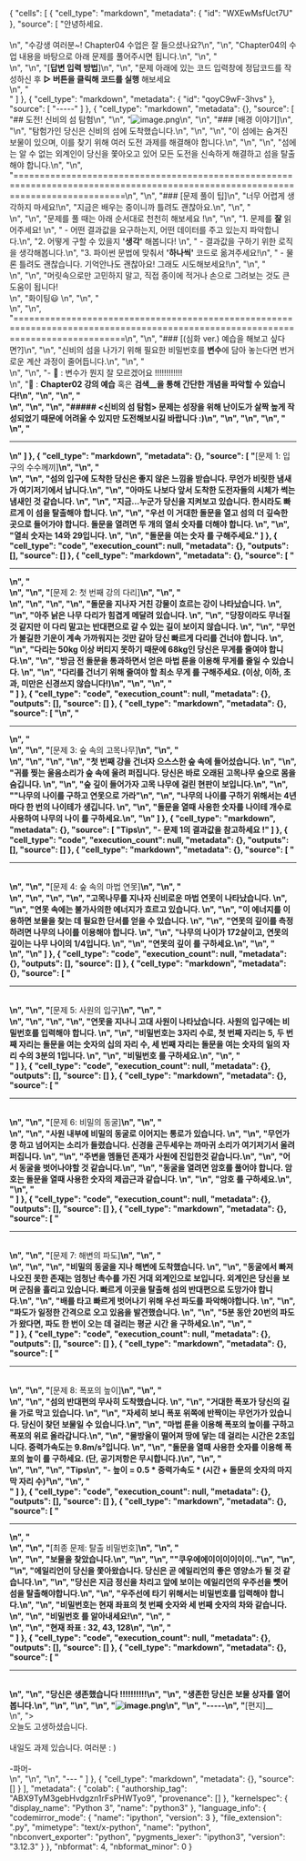 {
 "cells": [
  {
   "cell_type": "markdown",
   "metadata": {
    "id": "WXEwMsfUct7U"
   },
   "source": [
    "안녕하세요.<br><br>\n",
    "수강생 여러분~! Chapter04 수업은 잘 들으셨나요?\n",
    "\n",
    "Chapter04의 수업 내용을 바탕으로 아래 문제를 풀어주시면 됩니다.\n",
    "\n",
    "<br>\n",
    "\n",
    "[**답변 입력 방법**]\n",
    "\n",
    "문제 아래에 있는 코드 입력창에 정답코드를 작성하신 후  __▷ 버튼을 클릭해 코드를 실행__ 해보세요<br>\n",
    "<br>"
   ]
  },
  {
   "cell_type": "markdown",
   "metadata": {
    "id": "qoyC9wF-3hvs"
   },
   "source": [
    "-----"
   ]
  },
  {
   "cell_type": "markdown",
   "metadata": {},
   "source": [
    "## 도전! 신비의 섬 탐험\n",
    "\n",
    "![image.png](https://media.cnn.com/api/v1/images/stellar/prod/180219103122-zanzibar-and-its-islands-mnemba-a-view-from-the-sky-mnemba-island-lodge.jpg?q=w_1600,h_900,x_0,y_0,c_fill/h_447)\n",
    "\n",
    "### [배경 이야기]\n",
    "\n",
    "탐험가인 당신은 신비의 섬에 도착했습니다.\n",
    "\n",
    "\n",
    "이 섬에는 숨겨진 보물이 있으며, 이를 찾기 위해 여러 도전 과제를 해결해야 합니다.\n",
    "\n",
    "\n",
    "섬에는 알 수 없는 외계인이 당신을 쫓아오고 있어 모든 도전을 신속하게 해결하고 섬을 탈출해야 합니다.\n",
    "\n",
    "=================================================================================================================================\n",
    "\n",
    "### [문제 풀이 팁]\n",
    "너무 어렵게 생각하지 마세요!\n",
    "지금은 배우는 중이니까 틀려도 괜찮아요.\n",
    "\n",
    "<br>\n",
    "\n",
    "문제를 풀 때는 아래 순서대로 천천히 해보세요 !\n",
    "\n",
    "1. 문제를 __잘__ 읽어주세요! \n",
    "    - 어떤 결과값을 요구하는지, 어떤 데이터를 주고 있는지 파악합니다.\n",
    "2.  어떻게 구할 수 있을지 __'생각'__ 해봅니다! \n",
    "    - 결과값을 구하기 위한 로직을 생각해봅니다.\n",
    "3. 파이썬 문법에 맞춰서 __'하나씩'__ 코드로 옮겨주세요!\n",
    "    - 물론 틀려도 괜찮습니다. 기억안나도 괜찮아요! 그래도 시도해보세요!\n",
    "\n",
    "<br>\n",
    "\n",
    "머릿속으로만 고민하지 말고, 직접 종이에 적거나 손으로 그려보는 것도 큰 도움이 됩니다! <br>\n",
    "화이팅😃  \n",
    "\n",
    "<br>\n",
    "\n",
    "=================================================================================================================================\n",
    "\n",
    "### [(심화 ver.) 예습을 해보고 싶다면?]\n",
    "\n",
    "신비의 섬을 나가기 위해 필요한 비밀번호를 **변수**에 담아 놓는다면 번거로운 계산 과정이 줄어듭니다.\n",
    "\n",
    "<br>\n",
    "\n",
    "- 🐣 : 변수가 뭔지 잘 모르겠어요 !!!!!!!!!!!!<br>\n",
    "💁 : __Chapter02 강의 예습__ 혹은 __검색__을 통해 간단한 개념을 파악할 수 있습니다!\n",
    "\n",
    "\n",
    "<br>\n",
    "\n",
    "\n",
    "##### __<신비의 섬 탐험> 문제는 성장을 위해 난이도가 살짝 높게 작성되었기 때문에 어려울 수 있지만 도전해보시길 바랍니다 :)__\n",
    "\n",
    "\n",
    "\n",
    "<br>\n",
    "<hr/>\n"
   ]
  },
  {
   "cell_type": "markdown",
   "metadata": {},
   "source": [
    "__[문제 1: 입구의 수수께끼]__\n",
    "\n",
    "<br>\n",
    "\n",
    "섬의 입구에 도착한 당신은 좋지 않은 느낌을 받습니다. 무언가 비릿한 냄새가 여기저기에서 납니다.\n",
    "\n",
    "아마도 나보다 앞서 도착한 도전자들의 시체가 썩는 냄새인 것 같습니다. \n",
    "\n",
    "지금...누군가 당신을 지켜보고 있습니다. 한시라도 빠르게 이 섬을 탈출해야 합니다. \n",
    "\n",
    "우선 이 거대한 돌문을 열고 섬의 더 깊숙한 곳으로 들어가야 합니다. 돌문을 열려면 두 개의 열쇠 숫자를 더해야 합니다. \n",
    "\n",
    "열쇠 숫자는 14와 29입니다. \n",
    "\n",
    "__돌문을 여는 숫자__ 를 구해주세요."
  ]
  },
  {
   "cell_type": "code",
   "execution_count": null,
   "metadata": {},
   "outputs": [],
   "source": []
  },
  {
   "cell_type": "markdown",
   "metadata": {},
   "source": [
    "<hr/>\n",
    "<br>\n",
    "\n",
    "__[문제 2: 첫 번째 강의 다리]__\n",
    "\n",
    "<br>\n",
    "\n",
    "\n",
    "\n",
    "돌문을 지나자 거친 강물이 흐르는 강이 나타났습니다. \n",
    "\n",
    "아주 낡은 나무 다리가 힘겹게 메달려 있습니다. \n",
    "\n",
    "당장이라도 무너질 것 같지만 이 다리 말고는 반대편으로 갈 수 있는 길이 보이지 않습니다. \n",
    "\n",
    "무언가 불길한 기운이 계속 가까워지는 것만 같아 당신 빠르게 다리를 건너야 합니다. \n",
    "\n",
    "다리는 50kg 이상 버티지 못하기 때문에 68kg인 당신은 무게를 줄여야 합니다.\n",
    "\n",
    "방금 전 돌문을 통과하면서 얻은 마법 룬을 이용해 무게를 줄일 수 있습니다. \n",
    "\n",
    "다리를 건너기 위해 줄여야 할 __최소 무게__ 를 구해주세요. (이상, 이하, 초과, 미만은 신경쓰지 않습니다!)\n",
    "\n",
    "\n",
    "<br>"
   ]
  },
  {
   "cell_type": "code",
   "execution_count": null,
   "metadata": {},
   "outputs": [],
   "source": []
  },
  {
   "cell_type": "markdown",
   "metadata": {},
   "source": [
    "\n",
    "<hr/>\n",
    "<br>\n",
    "\n",
    "__[문제 3: 숲 속의 고목나무]__\n",
    "\n",
    "<br>\n",
    "\n",
    "\n",
    "\n",
    "첫 번째 강을 건너자 으스스한 숲 속에 들어섰습니다. \n",
    "\n",
    "귀를 찢는 울음소리가 숲 속에 울려 퍼집니다. 당신은 바로 오래된 고목나무 숲으로 몸을 숨깁니다. \n",
    "\n",
    "숲 깊이 들어가자 고목 나무에 걸린 현판이 보입니다.\n",
    "\n",
    "\"나무의 나이를 구하고 연못으로 가라\"\n",
    "\n",
    "나무의 나이를 구하기 위해서는 4년마다 한 번의 나이테가 생깁니다. \n",
    "\n",
    "돌문을 열때 사용한 숫자를 나이테 개수로 사용하여 __나무의 나이__ 를 구하세요.\n",
    "\n"
   ]
  },
  {
   "cell_type": "markdown",
   "metadata": {},
   "source": [
    "__Tips__\n",
    "- 문제 1의 결과값을 참고하세요 !"
   ]
  },
  {
   "cell_type": "code",
   "execution_count": null,
   "metadata": {},
   "outputs": [],
   "source": []
  },
  {
   "cell_type": "markdown",
   "metadata": {},
   "source": [
    "<hr/><br>\n",
    "\n",
    "__[문제 4: 숲 속의 마법 연못]__\n",
    "\n",
    "<br>\n",
    "\n",
    "\n",
    "\n",
    "고목나무를 지나자 신비로운 마법 연못이 나타났습니다. \n",
    "\n",
    "연못 속에는 불가사의한 에너지가 흐르고 있습니다. \n",
    "\n",
    "이 에너지를 이용하면 보물을 찾는 데 필요한 단서를 얻을 수 있습니다. \n",
    "\n",
    "연못의 깊이를 측정하려면 나무의 나이를 이용해야 합니다. \n",
    "\n",
    "나무의 나이가 172살이고, 연못의 깊이는 나무 나이의 1/4입니다. \n",
    "\n",
    "__연못의 깊이__ 를 구하세요.\n",
    "\n",
    "<br>\n",
    "\n"
   ]
  },
  {
   "cell_type": "code",
   "execution_count": null,
   "metadata": {},
   "outputs": [],
   "source": []
  },
  {
   "cell_type": "markdown",
   "metadata": {},
   "source": [
    "<hr/><br>\n",
    "\n",
    "__[문제 5: 사원의 입구]__\n",
    "\n",
    "<br>\n",
    "\n",
    "\n",
    "\n",
    "연못을 지나니 고대 사원이 나타났습니다. 사원의 입구에는 비밀번호를 입력해야 합니다. \n",
    "\n",
    "비밀번호는 3자리 수로, 첫 번째 자리는 5, 두 번째 자리는 돌문을 여는 숫자의 십의 자리 수, 세 번째 자리는 돌문을 여는 숫자의 일의 자리 수의 3분의 1입니다. \n",
    "\n",
    "__비밀번호__ 를 구하세요.\n",
    "\n",
    "<br>"
   ]
  },
  {
   "cell_type": "code",
   "execution_count": null,
   "metadata": {},
   "outputs": [],
   "source": []
  },
  {
   "cell_type": "markdown",
   "metadata": {},
   "source": [
    "<hr/><br>\n",
    "\n",
    "__[문제 6: 비밀의 동굴]__\n",
    "\n",
    "<br>\n",
    "\n",
    "사원 내부에 비밀의 동굴로 이어지는 통로가 있습니다. \n",
    "\n",
    "무언가 쿵 하고 넘어지는 소리가 들렸습니다. 신경을 곤두세우는 까마귀 소리가 여기저기서 울려 퍼집니다. \n",
    "\n",
    "주변을 멤돌던 존재가 사원에 진입한것 같습니다.\n",
    "\n",
    "어서 동굴을 벗어나야할 것 같습니다.\n",
    "\n",
    "동굴을 열려면 암호를 풀어야 합니다. 암호는 돌문을 열때 사용한 숫자의 제곱근과 같습니다. \n",
    "\n",
    "__암호__ 를 구하세요.\n",
    "\n",
    "<br>"
   ]
  },
  {
   "cell_type": "code",
   "execution_count": null,
   "metadata": {},
   "outputs": [],
   "source": []
  },
  {
   "cell_type": "markdown",
   "metadata": {},
   "source": [
    "<hr/><br>\n",
    "\n",
    "__[문제 7: 해변의 파도]__\n",
    "\n",
    "<br>\n",
    "\n",
    "\n",
    "비밀의 동굴을 지나 해변에 도착했습니다. \n",
    "\n",
    "동굴에서 빠져나오진 못한 존재는 엄청난 촉수를 가진 거대 외계인으로 보입니다. 외계인은 당신을 보며 군침을 흘리고 있습니다. 빠르게 이곳을 탈출해 섬의 반대편으로 도망가야 합니다.\n",
    "\n",
    "배를 타고 빠르게 벗어나기 위해 우선 파도를 파악해야합니다. \n",
    "\n",
    "파도가 일정한 간격으로 오고 있음을 발견했습니다. \n",
    "\n",
    "5분 동안 20번의 파도가 왔다면, 파도 한 번이 오는 데 걸리는 __평균 시간__ 을 구하세요.\n",
    "\n",
    "<br>"
   ]
  },
  {
   "cell_type": "code",
   "execution_count": null,
   "metadata": {},
   "outputs": [],
   "source": []
  },
  {
   "cell_type": "markdown",
   "metadata": {},
   "source": [
    "<hr/><br>\n",
    "\n",
    "__[문제 8: 폭포의 높이]__\n",
    "\n",
    "<br>\n",
    "\n",
    "섬의 반대편의 무사히 도착했습니다. \n",
    "\n",
    "거대한 폭포가 당신의 길을 가로 막고 있습니다. \n",
    "\n",
    "자세히 보니 폭포 위쪽에 반짝이는 무언가가 있습니다. 당신이 찾던 보물일 수 있습니다.\n",
    "\n",
    "마법 룬을 이용해 폭포의 높이를 구하고 폭포의 위로 올라갑니다.\n",
    "\n",
    "물방울이 떨어져 땅에 닿는 데 걸리는 시간은 2초입니다. 중력가속도는 9.8m/s²입니다. \n",
    "\n",
    "돌문을 열때 사용한 숫자를 이용해 __폭포의 높이__ 를 구하세요. (단, 공기저항은 무시합니다.)\n",
    "\n",
    "<br>\n",
    "\n",
    "\n",
    "__Tips__\n",
    "- 높이 = 0.5 * 중력가속도 * (시간 + 돌문의 숫자의 마지막 자리 수)²\n",
    "\n",
    "<br>"
   ]
  },
  {
   "cell_type": "code",
   "execution_count": null,
   "metadata": {},
   "outputs": [],
   "source": []
  },
  {
   "cell_type": "markdown",
   "metadata": {},
   "source": [
    "<hr/>\n",
    "<br>\n",
    "\n",
    "__[최종 문제: 탈출 비밀번호]__\n",
    "\n",
    "<br>\n",
    "\n",
    "보물을 찾았습니다.\n",
    "\n",
    "\n",
    "\"쿠우에에이이이이이이..\"\n",
    "\n",
    "\n",
    "에일리언이 당신을 쫓아왔습니다. 당신은 곧 에일리언의 좋은 영양소가 될 것 같습니다.\n",
    "\n",
    "당신은 지금 정신을 차리고 앞에 보이는 에일리언의 우주선을 뻇어 섬을 탈출해야합니다.\n",
    "\n",
    "우주선에 타기 위해서는 비밀번호를 입력해야 합니다.\n",
    "\n",
    "비밀번호는 현재 좌표의 첫 번째 숫자와 세 번째 숫자의 차와 같습니다. \n",
    "\n",
    "__비밀번호__ 를 알아내세요!\n",
    "\n",
    "<br>\n",
    "\n",
    "현재 좌표 : 32, 43, 128\n",
    "\n",
    "<br>"
   ]
  },
  {
   "cell_type": "code",
   "execution_count": null,
   "metadata": {},
   "outputs": [],
   "source": []
  },
  {
   "cell_type": "markdown",
   "metadata": {},
   "source": [
    "<hr/><br>\n",
    "\n",
    "당신은 생존했습니다 !!!!!!!!!!\n",
    "\n",
    "생존한 당신은 보물 상자를 열어봅니다.\n",
    "\n",
    "\n",
    "\n",
    "![image.png](https://t1.daumcdn.net/brunch/service/user/f2nO/image/5kAK9UfcMgaAGLdejuEuAoS0Hos.jpg)\n",
    "\n",
    "-----\n",
    "__[편지]__ <br>\n",
    ">  <br> 오늘도 고생하셨습니다.<br><br> 내일도 과제 있습니다. 여러분 : )<br><br>-파머-<br> \n",
    "\n",
    "\n",
    "--- "
   ]
  },
  {
   "cell_type": "markdown",
   "metadata": {},
   "source": []
  }
 ],
 "metadata": {
  "colab": {
   "authorship_tag": "ABX9TyM3gebHvdgzn1rFsPHWTyo9",
   "provenance": []
  },
  "kernelspec": {
   "display_name": "Python 3",
   "name": "python3"
  },
  "language_info": {
   "codemirror_mode": {
    "name": "ipython",
    "version": 3
   },
   "file_extension": ".py",
   "mimetype": "text/x-python",
   "name": "python",
   "nbconvert_exporter": "python",
   "pygments_lexer": "ipython3",
   "version": "3.12.3"
  }
 },
 "nbformat": 4,
 "nbformat_minor": 0
}
